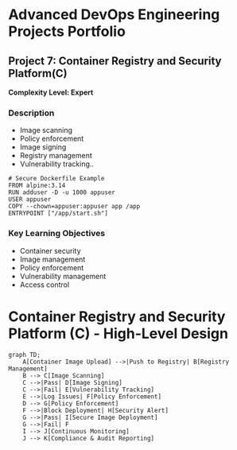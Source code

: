 # Advanced DevOps Engineering Projects Portfolio

## Project 7: Container Registry and Security Platform(C)

**Complexity Level: Expert**

### Description


- Image scanning
- Policy enforcement
- Image signing
- Registry management
- Vulnerability tracking..

```
# Secure Dockerfile Example
FROM alpine:3.14
RUN adduser -D -u 1000 appuser
USER appuser
COPY --chown=appuser:appuser app /app
ENTRYPOINT ["/app/start.sh"]
```

### Key Learning Objectives

- Container security
- Image management
- Policy enforcement
- Vulnerability management
- Access control

# Container Registry and Security Platform (C) - High-Level Design

```mermaid
graph TD;
    A[Container Image Upload] -->|Push to Registry| B[Registry Management]
    B --> C[Image Scanning]
    C -->|Pass| D[Image Signing]
    C -->|Fail| E[Vulnerability Tracking]
    E -->|Log Issues| F[Policy Enforcement]
    D --> G[Policy Enforcement]
    F -->|Block Deployment| H[Security Alert]
    G -->|Pass| I[Secure Image Deployment]
    G -->|Fail| F
    I --> J[Continuous Monitoring]
    J --> K[Compliance & Audit Reporting]
